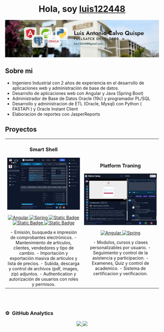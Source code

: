 <div align="center">
<h1 align="center">Hola, soy <a href="https://luis122448.com/">luis122448</a></h1>
</div>
<img src="./banner/banner.jpg">

## Sobre mi

- Ingeniero Industrial con 2 años de experiencia en el desarrollo de aplicaciones web y administración de base de datos.
- Desarrollo de aplicaciones web con Angular y Java (Spring Boot)
- Administrador de Base de Datos Oracle (19c) y programador PL/SQL
- Desarrollo y administracion de ETL (Oracle, Mysql) con Python ( FASTAPI ) y Oracle Instant Client
- Elaboracion de reportes con JasperReports

## Proyectos
<table>
<tr>
<td width="50%">
<h3 align="center">Smart Shell</h3>
<div align="center">
<a href="https://smart-shell.luis122448.com/" target="_blank"><img src="./project/smart-shell/2.jpg" width="400" alt="Curso básico android"></a>
<p>
<a href="https://github.com/luis122448/smart-shell-angular" target="_blank">
<img alt="Angular" src="https://img.shields.io/badge/Angular%20-%23D00000.svg?logo=Angular&logoColor=white">
</a>
<a href="https://github.com/luis122448/smart-shell-springboot" target="_blank">
<img alt="Spring" src="https://img.shields.io/badge/Spring%20Boot%20-%2334A853.svg?logo=Springboot&logoColor=white">
</a>
<a href="https://github.com/luis122448/smart-shell-postgres" target="_blank">
<img alt="Static Badge" src="https://img.shields.io/badge/PostgreSQL-8A2BE2?logo=postgresql&logoColor=white&color=blue">
</a>
<a href="https://github.com/luis122448/smart-shell-mongo" target="_blank">
<img alt="Static Badge" src="https://img.shields.io/badge/MongoDB-8A2BE2?logo=mongodb&logoColor=white&color=green">
</a>
<a href="https://github.com/luis122448/smart-shell-redis" target="_blank">
<img alt="Static Badge" src="https://img.shields.io/badge/Redis-8A2BE2?logo=redis&logoColor=white&color=red">
</a>
</p>
- Emisión, busqueda e impresión de comprobantes electrónicos.
- Mantenimiento de artículos, clientes, vendedores y tipo de cambio.
- Importación y exportación masiva de articulos y lista de precios.
- Subida, descarga y control de archivos (pdf, images, zip) adjuntos.
- Authentication y autorización de usuarios con roles y permisos.
</div>                                                                                 
</td>
<td width="50%">
               <br>
<h3 align="center">Platform Traning</h3>
<div align="center">                                       
<a href="https://platform-training.luis122448.com" target="_blank">
<img src="/project/pro-learn-tracker/7.jpg" width="400" alt="Curso arquitectura MVVM">
</a>
<br>
<p>
<a href="https://github.com/luis122448/platform-training-angular" target="_blank">
<img alt="Angular" src="https://img.shields.io/badge/Angular%20-%23D00000.svg?logo=Angular&logoColor=white">
</a>
<a href="https://github.com/luis122448/platform-training-springboot" target="_blank">
<img alt="Spring" src="https://img.shields.io/badge/Spring%20Boot%20-%2334A853.svg?logo=Springboot&logoColor=white">
</a>
</p>
- Modulos, cursos y clases personalizables por usuario.
- Seguimiento y control de la asistencia y participacion.
- Examenes, Quiz y control de academico.
- Sistema de certificacion y verificacion.
</div>                                                             
</table>                                                                                 
</div>
<br>                                                
</div>
<br>

### ⚙️ &nbsp;GitHub Analytics

<p align="center">
<a href="https://github.com/luis122448">
  <img height="180em" src="https://github-readme-stats-eight-theta.vercel.app/api?username=luis122448&show_icons=true&theme=algolia&include_all_commits=true&count_private=true"/>
  <img height="180em" src="https://github-readme-stats-eight-theta.vercel.app/api/top-langs/?username=luis122448&layout=compact&langs_count=8&theme=algolia"/>
</a>
</p>